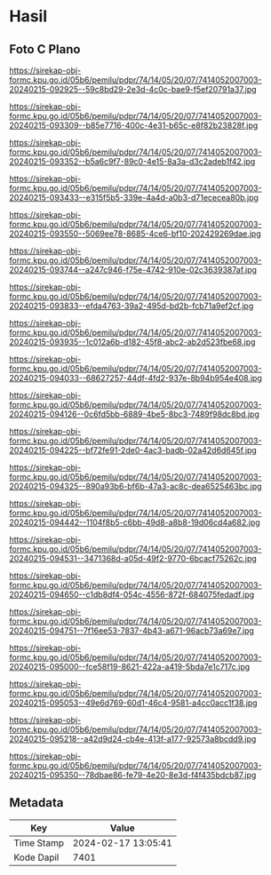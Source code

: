 # Hasil

## Foto C Plano

https://sirekap-obj-formc.kpu.go.id/05b6/pemilu/pdpr/74/14/05/20/07/7414052007003-20240215-092925--59c8bd29-2e3d-4c0c-bae9-f5ef20791a37.jpg

https://sirekap-obj-formc.kpu.go.id/05b6/pemilu/pdpr/74/14/05/20/07/7414052007003-20240215-093309--b85e7716-400c-4e31-b65c-e8f82b23828f.jpg

https://sirekap-obj-formc.kpu.go.id/05b6/pemilu/pdpr/74/14/05/20/07/7414052007003-20240215-093352--b5a6c9f7-89c0-4e15-8a3a-d3c2adeb1f42.jpg

https://sirekap-obj-formc.kpu.go.id/05b6/pemilu/pdpr/74/14/05/20/07/7414052007003-20240215-093433--e315f5b5-339e-4a4d-a0b3-d71ececea80b.jpg

https://sirekap-obj-formc.kpu.go.id/05b6/pemilu/pdpr/74/14/05/20/07/7414052007003-20240215-093550--5069ee78-8685-4ce6-bf10-202429269dae.jpg

https://sirekap-obj-formc.kpu.go.id/05b6/pemilu/pdpr/74/14/05/20/07/7414052007003-20240215-093744--a247c946-f75e-4742-910e-02c3639387af.jpg

https://sirekap-obj-formc.kpu.go.id/05b6/pemilu/pdpr/74/14/05/20/07/7414052007003-20240215-093833--efda4763-39a2-495d-bd2b-fcb71a9ef2cf.jpg

https://sirekap-obj-formc.kpu.go.id/05b6/pemilu/pdpr/74/14/05/20/07/7414052007003-20240215-093935--1c012a6b-d182-45f8-abc2-ab2d523fbe68.jpg

https://sirekap-obj-formc.kpu.go.id/05b6/pemilu/pdpr/74/14/05/20/07/7414052007003-20240215-094033--68627257-44df-4fd2-937e-8b94b954e408.jpg

https://sirekap-obj-formc.kpu.go.id/05b6/pemilu/pdpr/74/14/05/20/07/7414052007003-20240215-094126--0c6fd5bb-6889-4be5-8bc3-7489f98dc8bd.jpg

https://sirekap-obj-formc.kpu.go.id/05b6/pemilu/pdpr/74/14/05/20/07/7414052007003-20240215-094225--bf72fe91-2de0-4ac3-badb-02a42d6d645f.jpg

https://sirekap-obj-formc.kpu.go.id/05b6/pemilu/pdpr/74/14/05/20/07/7414052007003-20240215-094325--890a93b6-bf6b-47a3-ac8c-dea6525463bc.jpg

https://sirekap-obj-formc.kpu.go.id/05b6/pemilu/pdpr/74/14/05/20/07/7414052007003-20240215-094442--1104f8b5-c6bb-49d8-a8b8-19d06cd4a682.jpg

https://sirekap-obj-formc.kpu.go.id/05b6/pemilu/pdpr/74/14/05/20/07/7414052007003-20240215-094531--3471368d-a05d-49f2-9770-6bcacf75262c.jpg

https://sirekap-obj-formc.kpu.go.id/05b6/pemilu/pdpr/74/14/05/20/07/7414052007003-20240215-094650--c1db8df4-054c-4556-872f-684075fedadf.jpg

https://sirekap-obj-formc.kpu.go.id/05b6/pemilu/pdpr/74/14/05/20/07/7414052007003-20240215-094751--7f16ee53-7837-4b43-a671-96acb73a69e7.jpg

https://sirekap-obj-formc.kpu.go.id/05b6/pemilu/pdpr/74/14/05/20/07/7414052007003-20240215-095000--fce58f19-8621-422a-a419-5bda7e1c717c.jpg

https://sirekap-obj-formc.kpu.go.id/05b6/pemilu/pdpr/74/14/05/20/07/7414052007003-20240215-095053--49e6d769-60d1-46c4-9581-a4cc0acc1f38.jpg

https://sirekap-obj-formc.kpu.go.id/05b6/pemilu/pdpr/74/14/05/20/07/7414052007003-20240215-095218--a42d9d24-cb4e-413f-a177-92573a8bcdd9.jpg

https://sirekap-obj-formc.kpu.go.id/05b6/pemilu/pdpr/74/14/05/20/07/7414052007003-20240215-095350--78dbae86-fe79-4e20-8e3d-f4f435bdcb87.jpg


## Metadata

| Key        | Value               |
| ---------- | ------------------- |
| Time Stamp | 2024-02-17 13:05:41 |
| Kode Dapil | 7401                |



